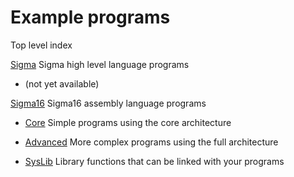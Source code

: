 # Example programs

Top level index

[Sigma](Sigma/index.html) Sigma high level language programs

* (not yet available)

[Sigma16](Sigma16/index.html) Sigma16 assembly language programs

* [Core](Sigma16/Core/index.html) Simple programs using the core architecture

* [Advanced](Sigma16/Advanced/index.html) More complex programs using the full
  architecture
  
* [SysLib](Sigma16/SysLib/index.html) Library functions that can be linked with
  your programs
